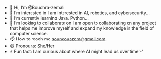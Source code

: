 - 👋 Hi, I’m @Bouchra-zemali
- 👀 I’m interested in I am interested in AI, robotics, and cybersecurity...
- 🌱 I’m currently learning Java, Python...
- 💞️ I’m looking to collaborate on  I am open to collaborating on any project that helps me improve myself and expand my knowledge in the field of computer science.
- 📫 How to reach me soundouszem@gmail.com.
- 😄 Pronouns: She/Her
- ⚡ Fun fact: I am curious about where AI might lead us over time'-'

<!---
Bouchra-zemali/Bouchra-zemali is a ✨ special ✨ repository because its `README.md` (this file) appears on your GitHub profile.
You can click the Preview link to take a look at your changes.
--->
